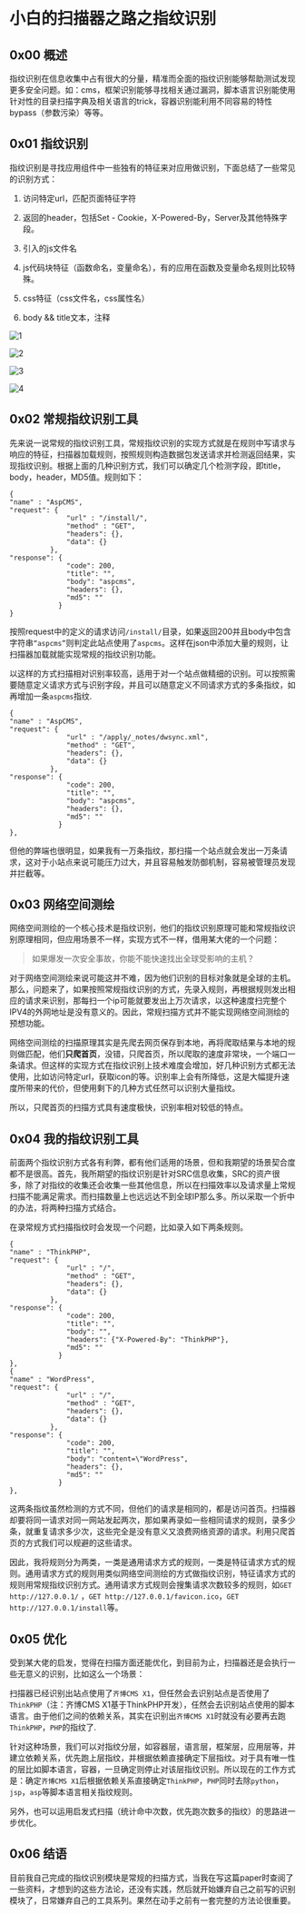 # 小白的扫描器之路之指纹识别

## 0x00 概述

指纹识别在信息收集中占有很大的分量，精准而全面的指纹识别能够帮助测试发现更多安全问题。如：cms，框架识别能够寻找相关通过漏洞，脚本语言识别能使用针对性的目录扫描字典及相关语言的trick，容器识别能利用不同容易的特性bypass（参数污染）等等。

## 0x01 指纹识别

指纹识别是寻找应用组件中一些独有的特征来对应用做识别，下面总结了一些常见的识别方式：

1. 访问特定url，匹配页面特征字符

2. 返回的header，包括Set - Cookie，X-Powered-By，Server及其他特殊字段。

3. 引入的js文件名

4. js代码块特征（函数命名，变量命名），有的应用在函数及变量命名规则比较特殊。

5. css特征（css文件名，css属性名）

6. body && title文本，注释

![1](pic/1.png)



![2](pic/2.png)



![3](pic/3.png)



![4](pic/4.png)



## 0x02 常规指纹识别工具

先来说一说常规的指纹识别工具，常规指纹识别的实现方式就是在规则中写请求与响应的特征，扫描器加载规则，按照规则构造数据包发送请求并检测返回结果，实现指纹识别。根据上面的几种识别方式，我们可以确定几个检测字段，即title，body，header，MD5值。规则如下：

```
{
"name" : "AspCMS",
"request": {
              "url" : "/install/",
              "method" : "GET",
              "headers": {},
              "data": {}
          },
"response": {
              "code": 200,
              "title": "",
              "body": "aspcms",
              "headers": {},
              "md5": ""
			}
}
```

按照request中的定义的请求访问`/install/`目录，如果返回200并且body中包含字符串`“aspcms”`则判定此站点使用了`aspcms`。这样在json中添加大量的规则，让扫描器加载就能实现常规的指纹识别功能。

以这样的方式扫描相对识别率较高，适用于对一个站点做精细的识别。可以按照需要随意定义请求方式与识别字段，并且可以随意定义不同请求方式的多条指纹，如再增加一条`aspcms`指纹.

```
{
"name" : "AspCMS",
"request": {
              "url" : "/apply/_notes/dwsync.xml",
              "method" : "GET",
              "headers": {},
              "data": {}
          },
"response": {
              "code": 200,
              "title": "",
              "body": "aspcms",
              "headers": {},
              "md5": ""
			}
},
```

但他的弊端也很明显，如果我有一万条指纹，那扫描一个站点就会发出一万条请求，这对于小站点来说可能压力过大，并且容易触发防御机制，容易被管理员发现并拦截等。

## 0x03 网络空间测绘

网络空间测绘的一个核心技术是指纹识别，他们的指纹识别原理可能和常规指纹识别原理相同，但应用场景不一样，实现方式不一样，借用某大佬的一个问题：

> 如果爆发一次安全事故，你能不能快速找出全球受影响的主机？

对于网络空间测绘来说可能这并不难，因为他们识别的目标对象就是全球的主机。那么，问题来了，如果按照常规指纹识别的方式，先录入规则，再根据规则发出相应的请求来识别，那每扫一个ip可能就要发出上万次请求，以这种速度扫完整个IPV4的外网地址是没有意义的。因此，常规扫描方式并不能实现网络空间测绘的预想功能。

网络空间测绘的扫描原理其实是先爬去网页保存到本地，再将爬取结果与本地的规则做匹配，他们**只爬首页**，没错，只爬首页，所以爬取的速度非常块，一个端口一条请求。但这样的实现方式在指纹识别上技术难度会增加，好几种识别方式都无法使用，比如访问特定url，获取icon的等。识别率上会有所降低，这是大幅提升速度所带来的代价，但使用剩下的几种方式任然可以识别大量指纹。

所以，只爬首页的扫描方式具有速度极快，识别率相对较低的特点。

## 0x04 我的指纹识别工具

前面两个指纹识别方式各有利弊，都有他们适用的场景，但和我期望的场景契合度都不是很高。首先，我所期望的指纹识别是针对SRC信息收集，SRC的资产很多，除了对指纹的收集还会收集一些其他信息，所以在扫描效率以及请求量上常规扫描不能满足需求。而扫描数量上也远远达不到全球IP那么多。所以采取一个折中的办法，将两种扫描方式结合。

在录常规方式扫描指纹时会发现一个问题，比如录入如下两条规则。

```
{
"name" : "ThinkPHP",
"request": {
              "url" : "/",
              "method" : "GET",
              "headers": {},
              "data": {}
          },
"response": {
              "code": 200,
              "title": "",
              "body": "",
              "headers": {"X-Powered-By": "ThinkPHP"},
              "md5": ""
			}
},
{
"name" : "WordPress",
"request": {
              "url" : "/",
              "method" : "GET",
              "headers": {},
              "data": {}
          },
"response": {
              "code": 200,
              "title": "",
              "body": "content=\"WordPress",
              "headers": {},
              "md5": ""
			}
},
```

这两条指纹虽然检测的方式不同，但他们的请求是相同的，都是访问首页。扫描器却要将同一请求对同一网站发起两次，那如果再录如一些相同请求的规则，录多少条，就重复请求多少次，这些完全是没有意义又浪费网络资源的请求。利用只爬首页的方式我们可以规避的这些请求。

因此，我将规则分为两类，一类是通用请求方式的规则，一类是特征请求方式的规则。通用请求方式的规则用类似网络空间测绘的方式做指纹识别，特征请求方式的规则用常规指纹识别方式。通用请求方式规则会搜集请求次数较多的规则，如`GET http://127.0.0.1/` ，`GET http://127.0.0.1/favicon.ico`，`GET http://127.0.0.1/install`等。

## 0x05 优化

受到某大佬的启发，觉得在扫描方面还能优化，到目前为止，扫描器还是会执行一些无意义的识别，比如这么一个场景：

扫描器已经识别出站点使用了`齐博CMS X1`，但任然会去识别站点是否使用了`ThinkPHP`（注：齐博CMS X1基于ThinkPHP开发），任然会去识别站点使用的脚本语言。由于他们之间的依赖关系，其实在识别出`齐博CMS X1`时就没有必要再去跑`ThinkPHP`，`PHP`的指纹了.

针对这种场景，我们可以对指纹分层，如容器层，语言层，框架层，应用层等，并建立依赖关系，优先跑上层指纹，并根据依赖直接确定下层指纹。对于具有唯一性的层比如脚本语言，容器，一旦确定则停止对该层指纹识别。所以现在的工作方式是：确定`齐博CMS X1`后根据依赖关系直接确定`ThinkPHP`，`PHP`同时去除`python`，`jsp`，`asp`等脚本语言相关指纹规则。

另外，也可以运用启发式扫描（统计命中次数，优先跑次数多的指纹）的思路进一步优化。

## 0x06 结语

目前我自己完成的指纹识别模块是常规的扫描方式，当我在写这篇paper时查阅了一些资料，才想到的这些方法论，还没有实践，然后就开始嫌弃自己之前写的识别模块了，日常嫌弃自己的工具系列。果然在动手之前有一套完整的方法论很重要。













